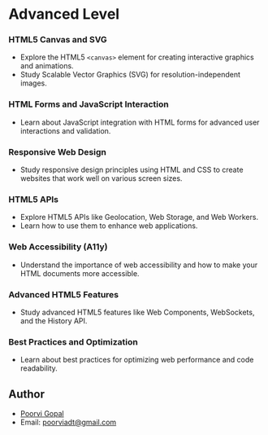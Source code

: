 # Advanced Level

### HTML5 Canvas and SVG

- Explore the HTML5 `<canvas>` element for creating interactive graphics and animations.
- Study Scalable Vector Graphics (SVG) for resolution-independent images.

### HTML Forms and JavaScript Interaction

- Learn about JavaScript integration with HTML forms for advanced user interactions and validation.

### Responsive Web Design

- Study responsive design principles using HTML and CSS to create websites that work well on various screen sizes.

### HTML5 APIs

- Explore HTML5 APIs like Geolocation, Web Storage, and Web Workers.
- Learn how to use them to enhance web applications.

### Web Accessibility (A11y)

- Understand the importance of web accessibility and how to make your HTML documents more accessible.

### Advanced HTML5 Features

- Study advanced HTML5 features like Web Components, WebSockets, and the History API.

### Best Practices and Optimization

- Learn about best practices for optimizing web performance and code readability.


## Author

- [Poorvi Gopal](https://github.com/PoorviGopal)
- Email: poorviadt@gmail.com
